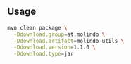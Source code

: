 Usage
-----

```bash
mvn clean package \
  -Ddownload.group=at.molindo \
  -Ddownload.artifact=molindo-utils \
  -Ddownload.version=1.1.0 \
  -Ddownload.type=jar
```

